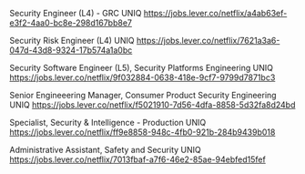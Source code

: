 Security Engineer (L4) - GRC UNIQ https://jobs.lever.co/netflix/a4ab63ef-e3f2-4aa0-bc8e-298d167bb8e7

Security Risk Engineer (L4) UNIQ https://jobs.lever.co/netflix/7621a3a6-047d-43d8-9324-17b574a1a0bc

Security Software Engineer (L5), Security Platforms Engineering UNIQ https://jobs.lever.co/netflix/9f032884-0638-418e-9cf7-9799d7871bc3

Senior Engineeering Manager, Consumer Product Security Engineering UNIQ https://jobs.lever.co/netflix/f5021910-7d56-4dfa-8858-5d32fa8d24bd

Specialist, Security & Intelligence - Production UNIQ https://jobs.lever.co/netflix/ff9e8858-948c-4fb0-921b-284b9439b018

Administrative Assistant, Safety and Security UNIQ https://jobs.lever.co/netflix/7013fbaf-a7f6-46e2-85ae-94ebfed15fef

